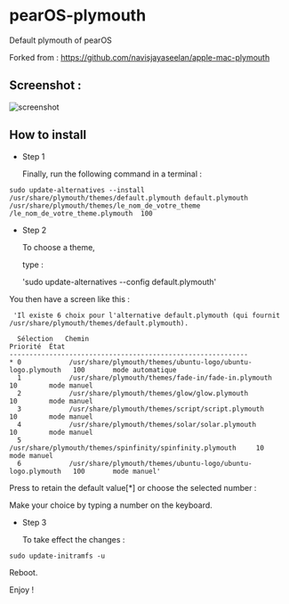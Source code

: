 # pearOS-plymouth
Default plymouth of pearOS

Forked from : https://github.com/navisjayaseelan/apple-mac-plymouth

## Screenshot :

![screenshot](https://user-images.githubusercontent.com/74509560/146959907-1058b28a-4e4f-4cfe-85df-c9f629323a32.png)

## How to install

- Step 1

   Finally, run the following command in a terminal :

 `sudo update-alternatives --install /usr/share/plymouth/themes/default.plymouth default.plymouth /usr/share/plymouth/themes/le_nom_de_votre_theme  /le_nom_de_votre_theme.plymouth  100`
 
 - Step 2 

   To choose a theme,

   type :

    'sudo update-alternatives --config default.plymouth'

You then have a screen like this :

     'Il existe 6 choix pour l'alternative default.plymouth (qui fournit /usr/share/plymouth/themes/default.plymouth).
     
      Sélection   Chemin                                                 Priorité  État
    ------------------------------------------------------------
    * 0            /usr/share/plymouth/themes/ubuntu-logo/ubuntu-logo.plymouth   100       mode automatique
      1            /usr/share/plymouth/themes/fade-in/fade-in.plymouth           10        mode manuel
      2            /usr/share/plymouth/themes/glow/glow.plymouth                 10        mode manuel
      3            /usr/share/plymouth/themes/script/script.plymouth             10        mode manuel
      4            /usr/share/plymouth/themes/solar/solar.plymouth               10        mode manuel
      5            /usr/share/plymouth/themes/spinfinity/spinfinity.plymouth     10        mode manuel
      6            /usr/share/plymouth/themes/ubuntu-logo/ubuntu-logo.plymouth   100       mode manuel'

Press <Enter> to retain the default value[*] or choose the selected number :

   Make your choice by typing a number on the keyboard.
   
- Step 3

   To take effect the changes :

 `sudo update-initramfs -u`

   Reboot.

Enjoy !

